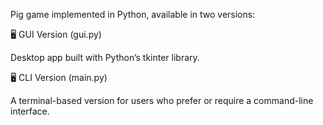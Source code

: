 Pig game implemented in Python, available in two versions:


🖥️ GUI Version (gui.py)

Desktop app built with Python’s tkinter library.



🖥️ CLI Version (main.py)

A terminal-based version for users who prefer or require a command-line interface.
